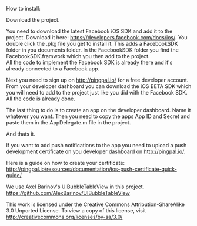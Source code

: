 How to install: 

Download the project.

You need to download the latest Facebook iOS SDK and add it to the project. Download it here: https://developers.facebook.com/docs/ios/. 
You double click the .pkg file you get to install it. This adds a FacebookSDK folder in you documents folder. In the FacebookSDK folder you find the FacebookSDK.framwork which you then add to the project.  
All the code to implement the Facebook SDK is already there and it's already connected to a Facebook app.

Next you need to sign up on http://pingpal.io/ for a free developer account. From your developer dashboard you can download the iOS BETA SDK which you will need to add to the project just like you did with the Facebook SDK. All the code is already done.

The last thing to do is to create an app on the developer dashboard. Name it whatever you want. Then you need to copy the apps App ID and Secret and paste them in the AppDelegate.m file in the project. 


And thats it. 


If you want to add push notifications to the app you need to upload a push development certificate on you developer dashboard on http://pingpal.io/. 

Here is a guide on how to create your certificate: http://pingpal.io/resources/documentation/ios-push-certificate-quick-guide/


We use Axel Barinov's UIBubbleTableView in this project. https://github.com/AlexBarinov/UIBubbleTableView

This work is licensed under the Creative Commons Attribution-ShareAlike 3.0 Unported License. To view a copy of this license, visit http://creativecommons.org/licenses/by-sa/3.0/
